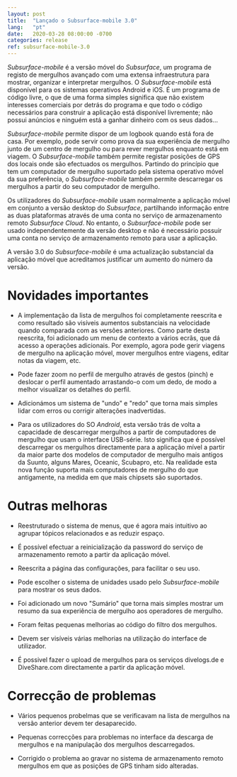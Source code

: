 ```yaml
---
layout: post
title:  "Lançado o Subsurface-mobile 3.0"
lang:   "pt"
date:   2020-03-28 08:00:00 -0700
categories: release
ref: subsurface-mobile-3.0
---
```

*Subsurface-mobile* é a versão móvel do *Subsurface*, um programa de registo de mergulhos avançado com uma extensa infraestrutura para mostrar, organizar e interpretar mergulhos. O *Subsurface-mobile* está disponível para os sistemas operativos Android e iOS. É um programa de código livre, o que de uma forma simples significa que não existem interesses comerciais por detrás do programa e que todo o código necessários para construir a aplicação está disponível livremente; não possui anúncios e ninguém está a ganhar dinheiro com os seus dados... 

*Subsurface-mobile* permite dispor de um logbook quando está fora de casa. Por exemplo, pode servir como prova da sua experiência de mergulho junto de um centro de mergulho ou para rever mergulhos enquanto está em viagem. O *Subsurface-mobile* também permite registar posições de GPS dos locais onde são efectuados os mergulhos. Partindo do princípio que tem um computador de mergulho suportado pela sistema operativo móvel da sua preferência, o *Subsurface-mobile* também permite descarregar os mergulhos a partir do seu computador de mergulho.

Os utilizadores do *Subsurface-mobile* usam normalmente a aplicação móvel em conjunto a versão desktop do *Subsurface*, partilhando informação entre as duas plataformas através de uma conta no serviço de armazenamento remoto *Subsurface Cloud*. No entanto, o *Subsurface-mobile* pode ser usado independentemente da versão desktop e não é necessário possuir uma conta no serviço de armazenamento remoto para usar a aplicação.

A versão 3.0 do *Subsurface-mobile* é uma actualização substancial da aplicação móvel que acreditamos justificar um aumento do número da versão.

# Novidades importantes

  - A implementação da lista de mergulhos foi completamente reescrita e como resultado são visíveis aumentos substanciais na velocidade quando comparada com as versões anteriores. Como parte desta reescrita, foi adicionado um menu de contexto a vários ecrãs, que dá acesso a operações adicionais. Por exemplo, agora pode gerir viagens de mergulho na aplicação móvel, mover mergulhos entre viagens, editar notas da viagem, etc.

  - Pode fazer zoom no perfil de mergulho através de gestos (pinch) e deslocar o perfil aumentado arrastando-o com um dedo, de modo a melhor visualizar os detalhes do perfil.

  - Adicionámos um sistema de "undo" e "redo" que torna mais simples lidar com erros ou corrigir alterações inadvertidas. 

  - Para os utilizadores do SO *Android*, esta versão trás de volta a capacidade de descarregar mergulhos a partir de computadores de mergulho que usam o interface USB-série. Isto significa que é possível descarregar os mergulhos directamente para a aplicação mível a partir da maior parte dos modelos de computador de mergulho mais antigos da Suunto, alguns Mares, Oceanic, Scubapro, etc. Na realidade esta nova função suporta mais computadores de mergulho do que antigamente, na medida em que mais chipsets são suportados.

# Outras melhoras

  - Reestruturado o sistema de menus, que é agora mais intuitivo ao agrupar tópicos relacionados e as reduzir espaço.

  - É possível efectuar a reinicialização da password do serviço de armazenamento remoto a partir da aplicação móvel.

  - Reescrita a página das configurações, para facilitar o seu uso.

  - Pode escolher o sistema de unidades usado pelo *Subsurface-mobile* para mostrar os seus dados.

  - Foi adicionado um novo "Sumário" que torna mais simples mostrar um resumo da sua experiência de mergulho aos operadores de mergulho.  

  - Foram feitas pequenas melhorias ao código do filtro dos mergulhos.
  
  - Devem ser visíveis várias melhorias na utilização do interface de utilizador.

  - É possivel fazer o upload de mergulhos para os serviços divelogs.de e DiveShare.com directamente a partir da aplicação móvel.

# Correcção de problemas

  - Vários pequenos probelmas que se verificavam na lista de mergulhos na versão anterior devem ter desaparecido.

  - Pequenas correcções para problemas no interface da descarga de mergulhos e na manipulação dos mergulhos descarregados.

  - Corrigido o problema ao gravar no sistema de armazenamento remoto mergulhos em que as posições de GPS tinham sido alteradas.
